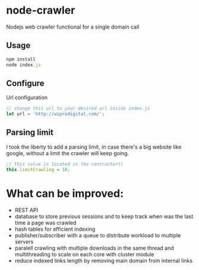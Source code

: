 # node-crawler
Nodejs web crawler functional for a single domain call

## Usage
```javascript
npm install
node index.js
```

## Configure
Url configuration
```javascript
// change this url to your desired url inside index.js
let url = 'http://wiprodigital.com/';

```

## Parsing limit
I took the liberty to add a parsing limit, in case there's a big website like google, without a limit the crawler will keep going.
```javascript
// this value is located in the contructor()
this.limitCrawling = 10;
```


# What can be improved:
* REST API
* database to store previous sessions and to keep track when was the last time a page was crawled
* hash tables for efficient indexing
* publisher/subscriber with a queue to distribute workload to multiple servers
* paralell crawling with multiple downloads in the same thread and multithreading to scale on each core with cluster module
* reduce indexed links length by removing main domain from internal links


